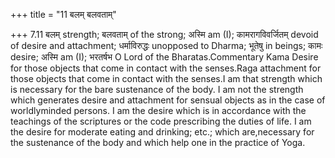 +++
title = "11 बलम् बलवताम्"

+++
7.11 बलम् strength; बलवताम् of the strong; अस्मि am (I);
कामरागविवर्जितम् devoid of desire and attachment; धर्माविरुद्धः
unopposed to Dharma; भूतेषु in beings; कामः desire; अस्मि am (I);
भरतर्षभ O Lord of the Bharatas.Commentary Kama Desire for those objects
that come in contact with the senses.Raga attachment for those objects
that come in contact with the senses.I am that strength which is
necessary for the bare sustenance of the body. I am not the strength
which generates desire and attachment for sensual objects as in the case
of worldlyminded persons. I am the desire which is in accordance with
the teachings of the scriptures or the code prescribing the duties of
life. I am the desire for moderate eating and drinking; etc.; which
are,necessary for the sustenance of the body and which help one in the
practice of Yoga.
